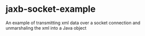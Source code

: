 # jaxb-socket-example
An example of transmitting xml data over a socket connection and unmarshaling the xml into a Java object

